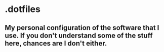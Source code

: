 # .dotfiles
## My personal configuration of the software that I use. If you don't understand some of the stuff here, chances are I don't either.

